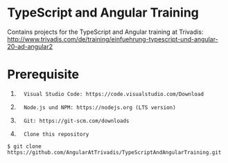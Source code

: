 # TypeScript and Angular Training
Contains projects for the TypeScript and Angular  training at Trivadis:
http://www.trivadis.com/de/training/einfuehrung-typescript-und-angular-20-ad-angular2


# Prerequisite
1.       Visual Studio Code: https://code.visualstudio.com/Download
2.       Node.js und NPM: https://nodejs.org (LTS version)
3.       Git: https://git-scm.com/downloads 
4.       Clone this repository


```
$ git clone https://github.com/AngularAtTrivadis/TypeScriptAndAngularTraining.git
```
